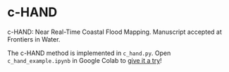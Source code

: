 # c-HAND

c-HAND: Near Real-Time Coastal Flood Mapping. Manuscript accepted at Frontiers in Water.

The c-HAND method is implemented in `c_hand.py`. Open `c_hand_example.ipynb` in Google Colab to [give it a try](https://colab.research.google.com/github/passaH2O/c-HAND/blob/main/c_hand_example.ipynb)!
